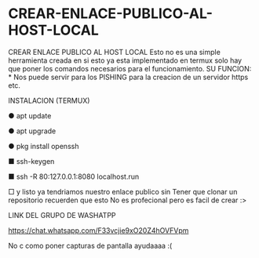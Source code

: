 # CREAR-ENLACE-PUBLICO-AL-HOST-LOCAL
 CREAR ENLACE PUBLICO AL HOST LOCAL   Esto no es una simple  herramienta creada en si esto ya esta implementado en termux solo hay que poner los comandos necesarios para el funcionamiento.  SU FUNCION:  * Nos puede servir para los PISHING para la creacion de un servidor https etc.

INSTALACION (TERMUX)

● apt update 

● apt upgrade

● pkg install openssh

■ ssh-keygen

■ ssh -R 80:127.0.0.1:8080 localhost.run

□ y listo ya tendriamos nuestro enlace publico sin
Tener que clonar un repositorio recuerden que esto
No es profecional pero es facil de crear :>



LINK DEL GRUPO DE WASHATPP

https://chat.whatsapp.com/F33vcjie9xO20Z4hOVFVpm

No c como poner capturas de pantalla ayudaaaa :(
